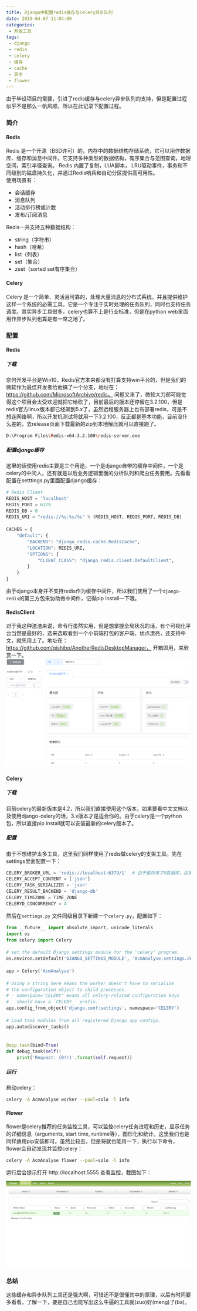 ```yaml
---
title: Django中配置redis缓存与celery异步队列
date: 2019-04-07 11:04:00
categories: 
 - 开发工具
tags:
 - django
 - redis
 - celery
 - 缓存
 - cache
 - 异步
 - flower
---
```

由于毕设项目的需要，引进了redis缓存与celery异步队列的支持，但是配置过程似乎不是那么一帆风顺，所以在此记录下配置过程。
<!-- more -->
### 简介
#### Redis
Redis 是一个开源（BSD许可）的，内存中的数据结构存储系统，它可以用作数据库、缓存和消息中间件。它支持多种类型的数据结构，有序集合与范围查询，地理空间，索引半径查询。 Redis 内置了复制，LUA脚本， LRU驱动事件，事务和不同级别的磁盘持久化，并通过Redis哨兵和自动分区提供高可用性。  
使用场景有：
- 会话缓存
- 消息队列
- 活动排行榜或计数
- 发布/订阅消息

Redis一共支持五种数据结构：
- string（字符串）
- hash（哈希）
- list（列表）
- set（集合）
- zset（sorted set有序集合）
#### Celery
Celery 是一个简单、灵活且可靠的，处理大量消息的分布式系统，并且提供维护这样一个系统的必需工具。它是一个专注于实时处理的任务队列，同时也支持任务调度。其实异步工具很多，celery也算不上是行业标准，但是在python web里面用作异步队列也算是有一席之地了。

### 配置
#### Redis
##### 下载
奈何开发平台是Win10，Redis官方本来都没有打算支持win平台的，但是我们的微软作为最佳开发者给他搞了一个分支，地址在：https://github.com/MicrosoftArchive/redis。 问题又来了，微软大刀部可能觉得这个项目会太受欢迎就把它给砍了，目前最后的版本还停留在3.2.100，但是redis官方linux版本都已经飙到5.x了，虽然远程服务器上也有部署redis，可是不想连网络啊，所以开发机测试将就用一下3.2.100，反正都是基本功能，目前没什么差的，去release页面下载最新的zip到本地解压就可以直接跑了。
```bash
D:\Program Files\Redis-x64-3.2.100\redis-server.exe
```

##### 配置django缓存
这里的话使用redis主要是三个用途，一个是django自带的缓存中间件，一个是celery的中间人，还有就是以后业务逻辑里面的分析队列和爬虫任务要用。先看看配置在setttings.py里面配置django缓存：
```python
# Redis Client
REDIS_HOST = 'localhost'
REDIS_PORT = 6379
REDIS_DB = 0
REDIS_URI = "redis://%s:%s/%s" % (REDIS_HOST, REDIS_PORT, REDIS_DB)

CACHES = {
    "default": {
        "BACKEND": "django_redis.cache.RedisCache",
        "LOCATION": REDIS_URI,
        "OPTIONS": {
            "CLIENT_CLASS": "django_redis.client.DefaultClient",
        }
    }
}
```
由于django本身并不支持redis作为缓存中间件，所以我们使用了一个`django-redis`的第三方包来协助做中间件，记得pip install一下哦。

#### RedisClient
对于我这种渣渣来说，命令行虽然实用，但是想掌握全局状况的话，有个可视化平台当然是最好的，选来选取看到一个小前端打包的客户端，优点漂亮，还支持中文，就先用上了。地址在：https://github.com/qishibo/AnotherRedisDesktopManager， 开箱即用，来欣赏一下。
![](/resources/images/2019-04-07/QQ截图20190414205326.png)

#### Celery
##### 下载
目前celery的最新版本是4.2，所以我们直接使用这个版本，如果要看中文文档以及使用django-celery的话，3.x版本才是适合你的。由于celery是一个python包，所以直接pip install就可以安装最新的celery版本了。

##### 配置
由于不想维护太多工具，这里我们同样使用了redis做celery的支架工具。先在settings里面配置一下：
```python
CELERY_BROKER_URL = 'redis://localhost:6379/1'  # 由于缓存用了0数据库，这里就别挤在一块了，用1数据库算了，以后爬虫分析任务就用2数据库。
CELERY_ACCEPT_CONTENT = ['json']
CELERY_TASK_SERIALIZER = 'json'
CELERY_RESULT_BACKEND = 'django-db'
CELERY_TIMEZONE = TIME_ZONE
CELERYD_CONCURRENCY = 4
```

然后在`settings.py` 文件同级目录下新建一个`celery.py`，配置如下：

```python
from __future__ import absolute_import, unicode_literals
import os
from celery import Celery

# set the default Django settings module for the 'celery' program.
os.environ.setdefault('DJANGO_SETTINGS_MODULE', 'AcmAnalyse.settings.dev')

app = Celery('AcmAnalyse')

# Using a string here means the worker doesn't have to serialize
# the configuration object to child processes.
# - namespace='CELERY' means all celery-related configuration keys
#   should have a `CELERY_` prefix.
app.config_from_object('django.conf:settings', namespace='CELERY')

# Load task modules from all registered Django app configs.
app.autodiscover_tasks()


@app.task(bind=True)
def debug_task(self):
    print('Request: {0!r}'.format(self.request))
```

##### 运行
启动celery：
```bash
celery -A AcmAnalyse worker --pool=solo -l info
```

#### Flower
flower是celery推荐的任务监控工具，可以监控celery任务进程和历史，显示任务的详细信息（arguments, start time, runtime等），图形化和统计。这里我们也是同样适用pip安装即可。虽然比较丑，但是将就也能用一下，执行以下命令，flower会自动发现并监控celery：
```bash
celery -A AcmAnalyse flower --pool=solo -l info
```
运行后会提示打开 http://localhost:5555 查看监控，截图如下：

![](/resources/images/2019-04-07/QQ截图20190414211157.png)

### 总结
这些缓存和异步队列工具还是强大啊，可惜还不是很懂其中的原理，以后有时间要多看看，了解一下，要是自己也能写出这么牛逼的工具就(zuo)好(meng)了(ba)。
